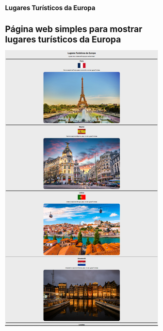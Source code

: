 ## Lugares Turísticos da Europa

# Página web simples para mostrar lugares turísticos da Europa

<img src="/img/imagem_readme.png" alt="print da página web">